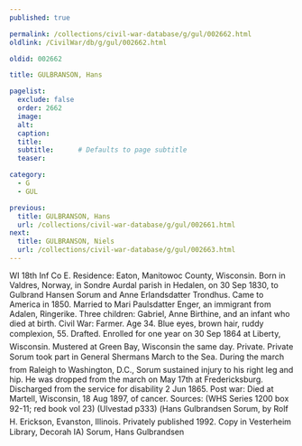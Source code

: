 ```yaml
---
published: true

permalink: /collections/civil-war-database/g/gul/002662.html
oldlink: /CivilWar/db/g/gul/002662.html

oldid: 002662

title: GULBRANSON, Hans

pagelist:
  exclude: false
  order: 2662
  image: 
  alt:
  caption:
  title:
  subtitle:      # Defaults to page subtitle
  teaser:

category: 
  - G 
  - GUL

previous:
  title: GULBRANSON, Hans
  url: /collections/civil-war-database/g/gul/002661.html  
next:
  title: GULBRANSON, Niels
  url: /collections/civil-war-database/g/gul/002663.html   
---
```

WI 18th Inf Co E. Residence: Eaton, Manitowoc County, Wisconsin. Born in Valdres, Norway, in Sondre Aurdal parish in Hedalen, on 30 Sep 1830, to Gulbrand Hansen Sorum and Anne Erlandsdatter Trondhus. Came to America in 1850. Married to Mari Paulsdatter Enger, an immigrant from Adalen, Ringerike. Three children: Gabriel, Anne Birthine, and an infant who died at birth. Civil War: Farmer. Age 34. Blue eyes, brown hair, ruddy complexion, 5&#146;5&#148;. Drafted. Enrolled for one year on 30 Sep 1864 at Liberty, Wisconsin. Mustered at Green Bay, Wisconsin the same day. Private. Private Sorum took part in General Sherman&#146;s March to the Sea. During the march from Raleigh to Washington, D.C., Sorum sustained injury to his right leg and hip. He was dropped from the march on May 17th at Fredericksburg. Discharged from the service for disability 2 Jun 1865. Post war: Died at Martell, Wisconsin, 18 Aug 1897, of cancer. Sources: (WHS Series 1200 box 92-11; red book vol 23) (Ulvestad p333) (&#147;Hans Gulbrandsen Sorum&#148;, by Rolf H. Erickson, Evanston, Illinois. Privately published 1992. Copy in Vesterheim Library, Decorah IA) &#147;Sorum, Hans Gulbrandsen&#148;